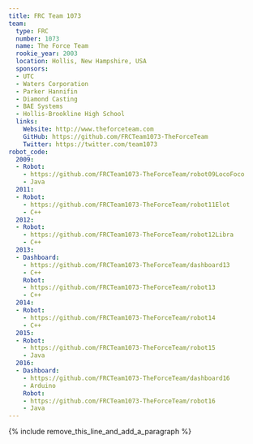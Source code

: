 ```yaml
---
title: FRC Team 1073
team:
  type: FRC
  number: 1073
  name: The Force Team
  rookie_year: 2003
  location: Hollis, New Hampshire, USA
  sponsors:
  - UTC
  - Waters Corporation
  - Parker Hannifin
  - Diamond Casting
  - BAE Systems
  - Hollis-Brookline High School
  links:
    Website: http://www.theforceteam.com
    GitHub: https://github.com/FRCTeam1073-TheForceTeam
    Twitter: https://twitter.com/team1073
robot_code:
  2009:
  - Robot:
    - https://github.com/FRCTeam1073-TheForceTeam/robot09LocoFoco
    - Java
  2011:
  - Robot:
    - https://github.com/FRCTeam1073-TheForceTeam/robot11Elot
    - C++
  2012:
  - Robot:
    - https://github.com/FRCTeam1073-TheForceTeam/robot12Libra
    - C++
  2013:
  - Dashboard:
    - https://github.com/FRCTeam1073-TheForceTeam/dashboard13
    - C++
    Robot:
    - https://github.com/FRCTeam1073-TheForceTeam/robot13
    - C++
  2014:
  - Robot:
    - https://github.com/FRCTeam1073-TheForceTeam/robot14
    - C++
  2015:
  - Robot:
    - https://github.com/FRCTeam1073-TheForceTeam/robot15
    - Java
  2016:
  - Dashboard:
    - https://github.com/FRCTeam1073-TheForceTeam/dashboard16
    - Arduino
    Robot:
    - https://github.com/FRCTeam1073-TheForceTeam/robot16
    - Java
---
```


{% include remove_this_line_and_add_a_paragraph %}